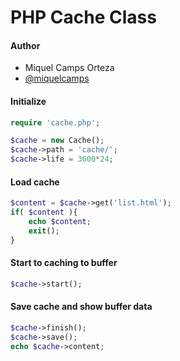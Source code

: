 # PHP Cache Class

#### Author

* Miquel Camps Orteza
* [@miquelcamps](https://twitter.com/miquelcamps)

#### Initialize

```php
require 'cache.php';

$cache = new Cache();
$cache->path = 'cache/';
$cache->life = 3600*24;
```

#### Load cache

```php
$content = $cache->get('list.html');
if( $content ){
	echo $content;
	exit();
}
```

#### Start to caching to buffer

```php
$cache->start();
```

#### Save cache and show buffer data

```php
$cache->finish();
$cache->save();
echo $cache->content;	
```